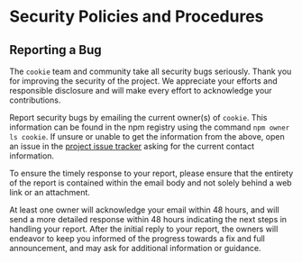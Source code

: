 # Security Policies and Procedures

## Reporting a Bug

The `cookie` team and community take all security bugs seriously. Thank you for improving the
security of the project. We appreciate your efforts and responsible disclosure and will make every
effort to acknowledge your contributions.

Report security bugs by emailing the current owner(s) of `cookie`. This information can be found in
the npm registry using the command
`npm owner ls cookie`. If unsure or unable to get the information from the above, open an issue in
the [project issue tracker](https://github.com/jshttp/cookie/issues)
asking for the current contact information.

To ensure the timely response to your report, please ensure that the entirety of the report is
contained within the email body and not solely behind a web link or an attachment.

At least one owner will acknowledge your email within 48 hours, and will send a more detailed
response within 48 hours indicating the next steps in handling your report. After the initial reply
to your report, the owners will endeavor to keep you informed of the progress towards a fix and full
announcement, and may ask for additional information or guidance.
